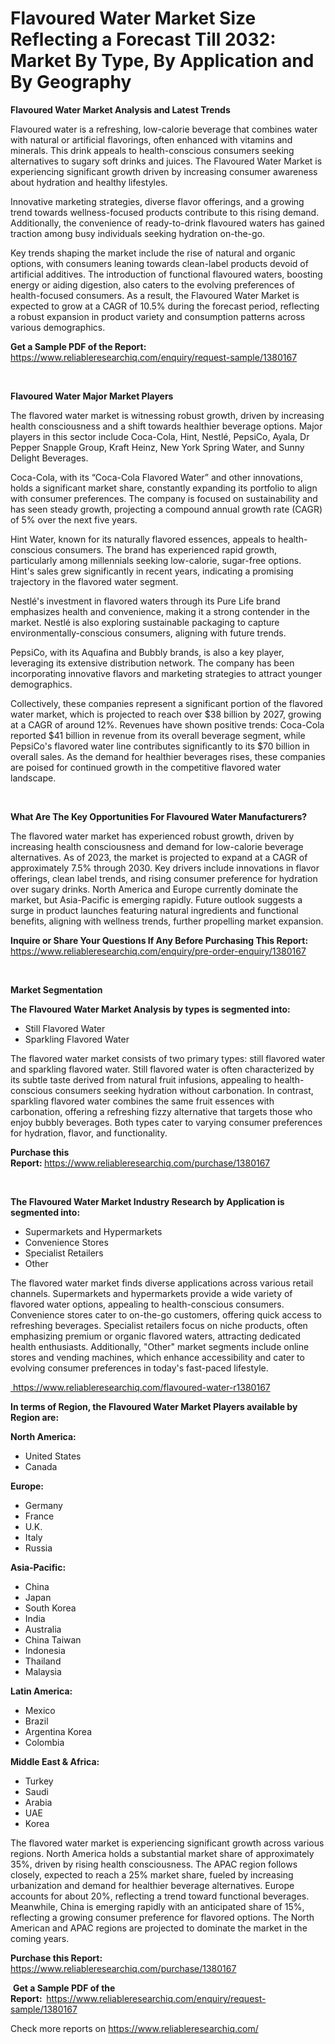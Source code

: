 <p><h1>Flavoured Water Market Size Reflecting a Forecast Till 2032: Market By Type, By Application and By Geography</h1></p><p><strong>Flavoured Water Market Analysis and Latest Trends</strong></p>
<p><p>Flavoured water is a refreshing, low-calorie beverage that combines water with natural or artificial flavorings, often enhanced with vitamins and minerals. This drink appeals to health-conscious consumers seeking alternatives to sugary soft drinks and juices. The Flavoured Water Market is experiencing significant growth driven by increasing consumer awareness about hydration and healthy lifestyles. </p><p>Innovative marketing strategies, diverse flavor offerings, and a growing trend towards wellness-focused products contribute to this rising demand. Additionally, the convenience of ready-to-drink flavoured waters has gained traction among busy individuals seeking hydration on-the-go. </p><p>Key trends shaping the market include the rise of natural and organic options, with consumers leaning towards clean-label products devoid of artificial additives. The introduction of functional flavoured waters, boosting energy or aiding digestion, also caters to the evolving preferences of health-focused consumers. As a result, the Flavoured Water Market is expected to grow at a CAGR of 10.5% during the forecast period, reflecting a robust expansion in product variety and consumption patterns across various demographics.</p></p>
<p><strong>Get a Sample PDF of the Report:&nbsp;</strong> <a href="https://www.reliableresearchiq.com/enquiry/request-sample/1380167?utm_campaign=2758&utm_medium=2&utm_source=Github&utm_content=ia&utm_term=07042025&utm_id=flavoured-water">https://www.reliableresearchiq.com/enquiry/request-sample/1380167</a></p>
<p>&nbsp;</p>
<p><strong>Flavoured Water Major Market Players</strong></p>
<p><p>The flavored water market is witnessing robust growth, driven by increasing health consciousness and a shift towards healthier beverage options. Major players in this sector include Coca-Cola, Hint, Nestlé, PepsiCo, Ayala, Dr Pepper Snapple Group, Kraft Heinz, New York Spring Water, and Sunny Delight Beverages. </p><p>Coca-Cola, with its “Coca-Cola Flavored Water” and other innovations, holds a significant market share, constantly expanding its portfolio to align with consumer preferences. The company is focused on sustainability and has seen steady growth, projecting a compound annual growth rate (CAGR) of 5% over the next five years.</p><p>Hint Water, known for its naturally flavored essences, appeals to health-conscious consumers. The brand has experienced rapid growth, particularly among millennials seeking low-calorie, sugar-free options. Hint's sales grew significantly in recent years, indicating a promising trajectory in the flavored water segment.</p><p>Nestlé's investment in flavored waters through its Pure Life brand emphasizes health and convenience, making it a strong contender in the market. Nestlé is also exploring sustainable packaging to capture environmentally-conscious consumers, aligning with future trends.</p><p>PepsiCo, with its Aquafina and Bubbly brands, is also a key player, leveraging its extensive distribution network. The company has been incorporating innovative flavors and marketing strategies to attract younger demographics.</p><p>Collectively, these companies represent a significant portion of the flavored water market, which is projected to reach over $38 billion by 2027, growing at a CAGR of around 12%. Revenues have shown positive trends: Coca-Cola reported $41 billion in revenue from its overall beverage segment, while PepsiCo's flavored water line contributes significantly to its $70 billion in overall sales. As the demand for healthier beverages rises, these companies are poised for continued growth in the competitive flavored water landscape.</p></p>
<p>&nbsp;</p>
<p><strong>What Are The Key Opportunities For Flavoured Water Manufacturers?</strong></p>
<p><p>The flavored water market has experienced robust growth, driven by increasing health consciousness and demand for low-calorie beverage alternatives. As of 2023, the market is projected to expand at a CAGR of approximately 7.5% through 2030. Key drivers include innovations in flavor offerings, clean label trends, and rising consumer preference for hydration over sugary drinks. North America and Europe currently dominate the market, but Asia-Pacific is emerging rapidly. Future outlook suggests a surge in product launches featuring natural ingredients and functional benefits, aligning with wellness trends, further propelling market expansion.</p></p>
<p><strong>Inquire or Share Your Questions If Any Before Purchasing This Report:</strong> <a href="https://www.reliableresearchiq.com/enquiry/pre-order-enquiry/1380167?utm_campaign=2758&utm_medium=2&utm_source=Github&utm_content=ia&utm_term=07042025&utm_id=flavoured-water">https://www.reliableresearchiq.com/enquiry/pre-order-enquiry/1380167</a></p>
<p>&nbsp;</p>
<p><strong>Market Segmentation</strong></p>
<p><strong>The Flavoured Water Market Analysis by types is segmented into:</strong></p>
<p><ul><li>Still Flavored Water</li><li>Sparkling Flavored Water</li></ul></p>
<p><p>The flavored water market consists of two primary types: still flavored water and sparkling flavored water. Still flavored water is often characterized by its subtle taste derived from natural fruit infusions, appealing to health-conscious consumers seeking hydration without carbonation. In contrast, sparkling flavored water combines the same fruit essences with carbonation, offering a refreshing fizzy alternative that targets those who enjoy bubbly beverages. Both types cater to varying consumer preferences for hydration, flavor, and functionality.</p></p>
<p><strong>Purchase this Report:&nbsp;</strong><a href="https://www.reliableresearchiq.com/purchase/1380167?utm_campaign=2758&utm_medium=2&utm_source=Github&utm_content=ia&utm_term=07042025&utm_id=flavoured-water">https://www.reliableresearchiq.com/purchase/1380167</a></p>
<p>&nbsp;</p>
<p><strong>The Flavoured Water Market Industry Research by Application is segmented into:</strong></p>
<p><ul><li>Supermarkets and Hypermarkets</li><li>Convenience Stores</li><li>Specialist Retailers</li><li>Other</li></ul></p>
<p><p>The flavored water market finds diverse applications across various retail channels. Supermarkets and hypermarkets provide a wide variety of flavored water options, appealing to health-conscious consumers. Convenience stores cater to on-the-go customers, offering quick access to refreshing beverages. Specialist retailers focus on niche products, often emphasizing premium or organic flavored waters, attracting dedicated health enthusiasts. Additionally, "Other" market segments include online stores and vending machines, which enhance accessibility and cater to evolving consumer preferences in today's fast-paced lifestyle.</p></p>
<p><a href="https://www.reliableresearchiq.com/flavoured-water-r1380167?utm_campaign=2758&utm_medium=2&utm_source=Github&utm_content=ia&utm_term=07042025&utm_id=flavoured-water">&nbsp;https://www.reliableresearchiq.com/flavoured-water-r1380167</a></p>
<p><strong>In terms of Region, the Flavoured Water Market Players available by Region are:</strong></p>
<p>
    <p> <strong> North America: </strong>
        <ul>
            <li>United States</li>
            <li>Canada</li>
        </ul>
        </p> 
    <p> <strong> Europe: </strong>
        <ul>
            <li>Germany</li>
            <li>France</li>
            <li>U.K.</li>
            <li>Italy</li>
            <li>Russia</li>
        </ul>
        </p> 
    <p> <strong> Asia-Pacific: </strong>
        <ul>
            <li>China</li>
            <li>Japan</li>
            <li>South Korea</li>
            <li>India</li>
            <li>Australia</li>
            <li>China Taiwan</li>
            <li>Indonesia</li>
            <li>Thailand</li>
            <li>Malaysia</li>
        </ul>
        </p> 
    <p> <strong> Latin America: </strong>
        <ul>
            <li>Mexico</li>
            <li>Brazil</li>
            <li>Argentina Korea</li>
            <li>Colombia</li>
        </ul>
        </p> 
    <p> <strong> Middle East & Africa: </strong>
        <ul>
            <li>Turkey</li>
            <li>Saudi</li>
            <li>Arabia</li>
            <li>UAE</li>
            <li>Korea</li>
        </ul>
    </p>
    </p>
<p><p>The flavored water market is experiencing significant growth across various regions. North America holds a substantial market share of approximately 35%, driven by rising health consciousness. The APAC region follows closely, expected to reach a 25% market share, fueled by increasing urbanization and demand for healthier beverage alternatives. Europe accounts for about 20%, reflecting a trend toward functional beverages. Meanwhile, China is emerging rapidly with an anticipated share of 15%, reflecting a growing consumer preference for flavored options. The North American and APAC regions are projected to dominate the market in the coming years.</p></p>
<p><strong>Purchase this Report: </strong><a href="https://www.reliableresearchiq.com/purchase/1380167?utm_campaign=2758&utm_medium=2&utm_source=Github&utm_content=ia&utm_term=07042025&utm_id=flavoured-water">https://www.reliableresearchiq.com/purchase/1380167</a></p>
<p>&nbsp;<strong>Get a Sample PDF of the Report:&nbsp;&nbsp;</strong><a href="https://www.reliableresearchiq.com/enquiry/request-sample/1380167?utm_campaign=2758&utm_medium=2&utm_source=Github&utm_content=ia&utm_term=07042025&utm_id=flavoured-water">https://www.reliableresearchiq.com/enquiry/request-sample/1380167</a></p>
<p><strong></strong></p>
<p>Check more reports on <a href="https://www.reliableresearchiq.com/?utm_campaign=2758&utm_medium=2&utm_source=Github&utm_content=ia&utm_term=07042025&utm_id=flavoured-water">https://www.reliableresearchiq.com/</a></p>